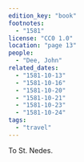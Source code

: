 ```yaml
---
edition_key: "book"
footnotes:
  - "1581"
license: "CC0 1.0"
location: "page 13"
people:
  - "Dee, John"
related_dates:
  - "1581-10-13"
  - "1581-10-16"
  - "1581-10-20"
  - "1581-10-21"
  - "1581-10-23"
  - "1581-10-24"
tags:
  - "travel"
---
```

To St. Nedes.
